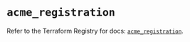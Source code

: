 # `acme_registration`

Refer to the Terraform Registry for docs: [`acme_registration`](https://registry.terraform.io/providers/vancluever/acme/2.22.0/docs/resources/registration).
